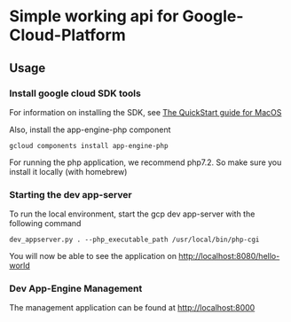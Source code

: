 # Simple working api for Google-Cloud-Platform

## Usage

### Install google cloud SDK tools

For information on installing the SDK, see [The QuickStart guide for MacOS](https://cloud.google.com/sdk/docs/quickstart-macos)

Also, install the app-engine-php component

    gcloud components install app-engine-php
    
For running the php application, we recommend php7.2. So make sure you install it locally (with homebrew)
    
### Starting the dev app-server

To run the local environment, start the gcp dev app-server with the following command 

    dev_appserver.py . --php_executable_path /usr/local/bin/php-cgi

You will now be able to see the application on [http://localhost:8080/hello-world](http://localhost:8080/hello-world)

### Dev App-Engine Management  

The management application can be found at [http://localhost:8000](http://localhost:8000)
